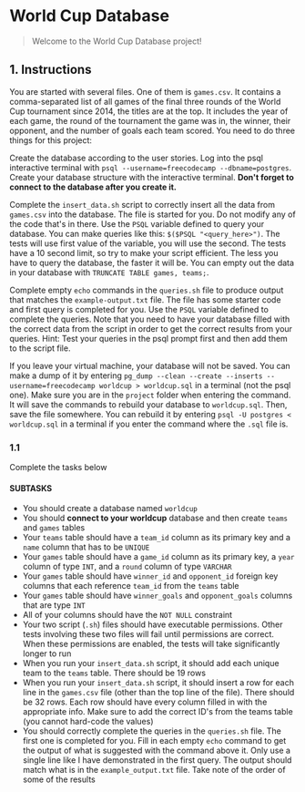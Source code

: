 # World Cup Database

> Welcome to the World Cup Database project!

## 1. Instructions

You are started with several files. One of them is `games.csv`. It contains a comma-separated list of all games of the final three rounds of the World Cup tournament since 2014, the titles are at the top. It includes the year of each game, the round of the tournament the game was in, the winner, their opponent, and the number of goals each team scored. You need to do three things for this project:

Create the database according to the user stories. Log into the psql interactive terminal with `psql --username=freecodecamp --dbname=postgres`. Create your database structure with the interactive terminal. **Don't forget to connect to the database after you create it.**

Complete the `insert_data.sh` script to correctly insert all the data from `games.csv` into the database. The file is started for you. Do not modify any of the code that's in there. Use the `PSQL` variable defined to query your database. You can make queries like this: `$($PSQL "<query_here>")`. The tests will use first value of the variable, you will use the second. The tests have a 10 second limit, so try to make your script efficient. The less you have to query the database, the faster it will be. You can empty out the data in your database with `TRUNCATE TABLE games, teams;`.

Complete empty `echo` commands in the `queries.sh` file to produce output that matches the `example-output.txt` file. The file has some starter code and first query is completed for you. Use the `PSQL` variable defined to complete the queries. Note that you need to have your database filled with the correct data from the script in order to get the correct results from your queries. Hint: Test your queries in the psql prompt first and then add them to the script file.

If you leave your virtual machine, your database will not be saved. You can make a dump of it by entering `pg_dump --clean --create --inserts --username=freecodecamp worldcup > worldcup.sql` in a terminal (not the psql one). Make sure you are in the `project` folder when entering the command. It will save the commands to rebuild your database to `worldcup.sql`. Then, save the file somewhere. You can rebuild it by entering `psql -U postgres < worldcup.sql` in a terminal if you enter the command where the `.sql` file is.

### 1.1

Complete the tasks below

#### SUBTASKS

- You should create a database named `worldcup`
- You should **connect to your worldcup** database and then create `teams` and `games` tables
- Your `teams` table should have a `team_id` column as its primary key and a `name` column that has to be `UNIQUE`
- Your `games` table should have a `game_id` column as its primary key, a `year` column of type `INT`, and a `round` column of type `VARCHAR`
- Your `games` table should have `winner_id` and `opponent_id` foreign key columns that each reference `team_id` from the `teams` table
- Your `games` table should have `winner_goals` and `opponent_goals` columns that are type `INT`
- All of your columns should have the `NOT NULL` constraint
- Your two script (`.sh`) files should have executable permissions. Other tests involving these two files will fail until permissions are correct. When these permissions are enabled, the tests will take significantly longer to run
- When you run your `insert_data.sh` script, it should add each unique team to the `teams` table. There should be 19 rows
- When you run your `insert_data.sh` script, it should insert a row for each line in the `games.csv` file (other than the top line of the file). There should be 32 rows. Each row should have every column filled in with the appropriate info. Make sure to add the correct ID's from the teams table (you cannot hard-code the values)
- You should correctly complete the queries in the `queries.sh` file. The first one is completed for you. Fill in each empty `echo` command to get the output of what is suggested with the command above it. Only use a single line like I have demonstrated in the first query. The output should match what is in the `example_output.txt` file. Take note of the order of some of the results
